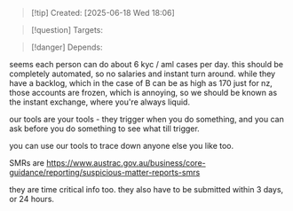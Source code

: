 
>[!tip] Created: [2025-06-18 Wed 18:06]

>[!question] Targets: 

>[!danger] Depends: 

seems each person can do about 6 kyc / aml cases per day.
this should be completely automated, so no salaries and instant turn around.
while they have a backlog, which in the case of B can be as high as 170 just for nz, those accounts are frozen, which is annoying, so we should be known as the instant exchange, where you're always liquid.

our tools are your tools - they trigger when you do something, and you can ask before you do something to see what till trigger.

you can use our tools to trace down anyone else you like too.

SMRs are https://www.austrac.gov.au/business/core-guidance/reporting/suspicious-matter-reports-smrs

they are time critical info too.  they also have to be submitted within 3 days, or 24 hours.